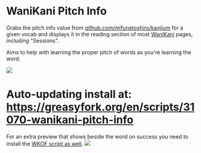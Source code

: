 # WaniKani Pitch Info

Grabs the pitch info value from <a href="https://github.com/mifunetoshiro/kanjium/blob/master/data/source_files/raw/accents.txt">github.com/mifunetoshiro/kanjium</a> for a given vocab and displays it in the reading section of most [WaniKani](https://www.wanikani.com/) pages, including "Sessions". 

Aims to help with learning the proper pitch of words as you're learning the word.

![](https://i.imgur.com/IrpfGPj.png)

# Auto-updating install at: https://greasyfork.org/en/scripts/31070-wanikani-pitch-info

For an extra preview that shows beside the word on success you need to install the [WKOF script as well](https://community.wanikani.com/t/installing-wanikani-open-framework/28549).
 ![](https://raw.githubusercontent.com/Invertex/WaniKani-Pitch-Info/master/preview2.png)
